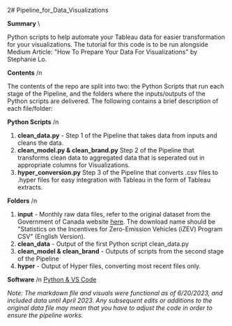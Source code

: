 2# Pipeline_for_Data_Visualizations

**Summary** \

Python scripts to help automate your Tableau data for easier transformation for your visualizations. The tutorial for this code is to be run alongside Medium Article: "How To Prepare Your Data For Visualizations" by Stephanie Lo.  

**Contents** /n

The contents of the repo are split into two: the Python Scripts that run each stage of the Pipeline, and the folders where the inputs/outputs of the Python scripts are delivered. The following contains a brief description of each file/folder: 

**Python Scripts** /n
1. **clean_data.py** - Step 1 of the Pipeline that takes data from inputs and cleans the data.
2. **clean_model.py & clean_brand.py** Step 2 of the Pipeline that transforms clean data to aggregated data that is seperated out in appropriate columns for Visualizations.
3. **hyper_conversion.py** Step 3 of the Pipeline that converts .csv files to .hyper files for easy integration with Tableau in the form of Tableau extracts. 

**Folders** /n

1. **input** - Monthly raw data files, refer to the original dataset from the Government of Canada website [here](https://open.canada.ca/data/en/dataset/42986a95-be23-436e-af15-7c6bf292a2e1). The download name should be "Statistics on the Incentives for Zero-Emission Vehicles (iZEV) Program CSV" (English Version). 
2. **clean_data** - Output of the first Python script clean_data.py
3. **clean_model & clean_brand** - Outputs of scripts from the second stage of the Pipeline
4. **hyper** - Output of Hyper files, converting most recent files only. 

**Software** /n
[Python & VS Code](https://code.visualstudio.com/download)

*Note: The markdown file and visuals were functional as of 6/20/2023, and included data until April 2023. Any subsequent edits or additions to the original data file may mean that you have to adjust the code in order to ensure the pipeline works.*
